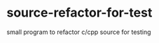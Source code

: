 source-refactor-for-test
========================

small program to refactor c/cpp source for testing
